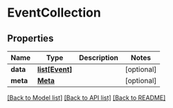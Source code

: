 # EventCollection

## Properties
Name | Type | Description | Notes
------------ | ------------- | ------------- | -------------
**data** | [**list[Event]**](Event.md) |  | [optional] 
**meta** | [**Meta**](Meta.md) |  | [optional] 

[[Back to Model list]](../README.md#documentation-for-models) [[Back to API list]](../README.md#documentation-for-api-endpoints) [[Back to README]](../README.md)


